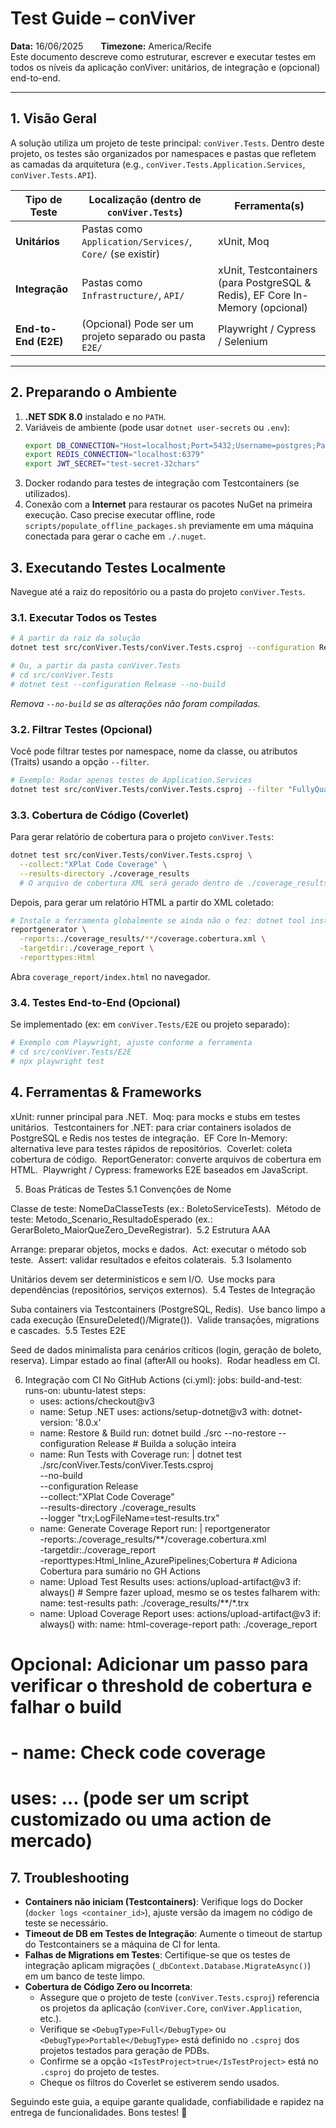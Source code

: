 ﻿
# Test Guide – conViver

**Data:** 16/06/2025  **Timezone:** America/Recife  
Este documento descreve como estruturar, escrever e executar testes em todos os níveis da aplicação conViver: unitários, de integração e (opcional) end-to-end.

---

## 1. Visão Geral

A solução utiliza um projeto de teste principal: `conViver.Tests`. Dentro deste projeto, os testes são organizados por namespaces e pastas que refletem as camadas da arquitetura (e.g., `conViver.Tests.Application.Services`, `conViver.Tests.API`).

| Tipo de Teste       | Localização (dentro de `conViver.Tests`) | Ferramenta(s)                                   |
|---------------------|-------------------------------------------|-------------------------------------------------|
| **Unitários**       | Pastas como `Application/Services/`, `Core/` (se existir) | xUnit, Moq                                      |
| **Integração**      | Pastas como `Infrastructure/`, `API/`      | xUnit, Testcontainers (para PostgreSQL & Redis), EF Core In-Memory (opcional) |
| **End-to-End (E2E)**| (Opcional) Pode ser um projeto separado ou pasta `E2E/` | Playwright / Cypress / Selenium                 |

---

## 2. Preparando o Ambiente

1. **.NET SDK 8.0** instalado e no `PATH`.
2. Variáveis de ambiente (pode usar `dotnet user-secrets` ou `.env`):
   ```bash
   export DB_CONNECTION="Host=localhost;Port=5432;Username=postgres;Password=devpass;Database=conviver_test;"
   export REDIS_CONNECTION="localhost:6379"
   export JWT_SECRET="test-secret-32chars"


3. Docker rodando para testes de integração com Testcontainers (se utilizados).
4. Conexão com a **Internet** para restaurar os pacotes NuGet na primeira execução.
   Caso precise executar offline, rode `scripts/populate_offline_packages.sh` previamente
   em uma máquina conectada para gerar o cache em `./.nuget`.

## 3. Executando Testes Localmente

Navegue até a raiz do repositório ou a pasta do projeto `conViver.Tests`.

### 3.1. Executar Todos os Testes
```bash
# A partir da raiz da solução
dotnet test src/conViver.Tests/conViver.Tests.csproj --configuration Release --no-build

# Ou, a partir da pasta conViver.Tests
# cd src/conViver.Tests
# dotnet test --configuration Release --no-build
```
*Remova `--no-build` se as alterações não foram compiladas.*

### 3.2. Filtrar Testes (Opcional)
Você pode filtrar testes por namespace, nome da classe, ou atributos (Traits) usando a opção `--filter`.
```bash
# Exemplo: Rodar apenas testes de Application.Services
dotnet test src/conViver.Tests/conViver.Tests.csproj --filter "FullyQualifiedName~Application.Services"
```

### 3.3. Cobertura de Código (Coverlet)
Para gerar relatório de cobertura para o projeto `conViver.Tests`:
```bash
dotnet test src/conViver.Tests/conViver.Tests.csproj \
  --collect:"XPlat Code Coverage" \
  --results-directory ./coverage_results
  # O arquivo de cobertura XML será gerado dentro de ./coverage_results/{guid}/coverage.cobertura.xml
```

Depois, para gerar um relatório HTML a partir do XML coletado:
```bash
# Instale a ferramenta globalmente se ainda não o fez: dotnet tool install --global dotnet-reportgenerator-globaltool
reportgenerator \
  -reports:./coverage_results/**/coverage.cobertura.xml \
  -targetdir:./coverage_report \
  -reporttypes:Html
```
Abra `coverage_report/index.html` no navegador.

### 3.4. Testes End-to-End (Opcional)
Se implementado (ex: em `conViver.Tests/E2E` ou projeto separado):
```bash
# Exemplo com Playwright, ajuste conforme a ferramenta
# cd src/conViver.Tests/E2E
# npx playwright test
```

## 4. Ferramentas & Frameworks

xUnit: runner principal para .NET.  
Moq: para mocks e stubs em testes unitários.  
Testcontainers for .NET: para criar containers isolados de PostgreSQL e Redis nos testes de integração.  
EF Core In-Memory: alternativa leve para testes rápidos de repositórios.  
Coverlet: coleta cobertura de código.  
ReportGenerator: converte arquivos de cobertura em HTML.  
Playwright / Cypress: frameworks E2E baseados em JavaScript.  

5. Boas Práticas de Testes
5.1 Convenções de Nome

Classe de teste: NomeDaClasseTests (ex.: BoletoServiceTests).  
Método de teste: Metodo_Scenario_ResultadoEsperado (ex.: GerarBoleto_MaiorQueZero_DeveRegistrar).  
5.2 Estrutura AAA

Arrange: preparar objetos, mocks e dados.  
Act: executar o método sob teste.  
Assert: validar resultados e efeitos colaterais.  
5.3 Isolamento

Unitários devem ser determinísticos e sem I/O.  
Use mocks para dependências (repositórios, serviços externos).  
5.4 Testes de Integração

Suba containers via Testcontainers (PostgreSQL, Redis).  
Use banco limpo a cada execução (EnsureDeleted()/Migrate()).  
Valide transações, migrations e cascades.  
5.5 Testes E2E

Seed de dados minimalista para cenários críticos (login, geração de boleto, reserva). 
Limpar estado ao final (afterAll ou hooks).  
Rodar headless em CI. 

6. Integração com CI
No GitHub Actions (ci.yml):
jobs:
  build-and-test:
    runs-on: ubuntu-latest
    steps:
      - uses: actions/checkout@v3
      - name: Setup .NET
        uses: actions/setup-dotnet@v3
        with:
          dotnet-version: '8.0.x'
      - name: Restore & Build
        run: dotnet build ./src --no-restore --configuration Release # Builda a solução inteira
      - name: Run Tests with Coverage
        run: |
          dotnet test ./src/conViver.Tests/conViver.Tests.csproj \
            --no-build \
            --configuration Release \
            --collect:"XPlat Code Coverage" \
            --results-directory ./coverage_results \
            --logger "trx;LogFileName=test-results.trx"
      - name: Generate Coverage Report
        run: |
          reportgenerator \
            -reports:./coverage_results/**/coverage.cobertura.xml \
            -targetdir:./coverage_report \
            -reporttypes:Html_Inline_AzurePipelines;Cobertura # Adiciona Cobertura para sumário no GH Actions
      - name: Upload Test Results
        uses: actions/upload-artifact@v3
        if: always() # Sempre fazer upload, mesmo se os testes falharem
        with:
          name: test-results
          path: ./coverage_results/**/*.trx
      - name: Upload Coverage Report
        uses: actions/upload-artifact@v3
        if: always()
        with:
          name: html-coverage-report
          path: ./coverage_report

# Opcional: Adicionar um passo para verificar o threshold de cobertura e falhar o build
# - name: Check code coverage
#   uses: ... (pode ser um script customizado ou uma action de mercado)

## 7. Troubleshooting

- **Containers não iniciam (Testcontainers)**: Verifique logs do Docker (`docker logs <container_id>`), ajuste versão da imagem no código de teste se necessário.
- **Timeout de DB em Testes de Integração**: Aumente o timeout de startup do Testcontainers se a máquina de CI for lenta.
- **Falhas de Migrations em Testes**: Certifique-se que os testes de integração aplicam migrações (`_dbContext.Database.MigrateAsync()`) em um banco de teste limpo.
- **Cobertura de Código Zero ou Incorreta**:
    - Assegure que o projeto de teste (`conViver.Tests.csproj`) referencia os projetos da aplicação (`conViver.Core`, `conViver.Application`, etc.).
    - Verifique se `<DebugType>Full</DebugType>` ou `<DebugType>Portable</DebugType>` está definido no `.csproj` dos projetos testados para geração de PDBs.
    - Confirme se a opção `<IsTestProject>true</IsTestProject>` está no `.csproj` do projeto de testes.
    - Cheque os filtros do Coverlet se estiverem sendo usados.

Seguindo este guia, a equipe garante qualidade, confiabilidade e rapidez na entrega de funcionalidades. Bons testes! 🚀


